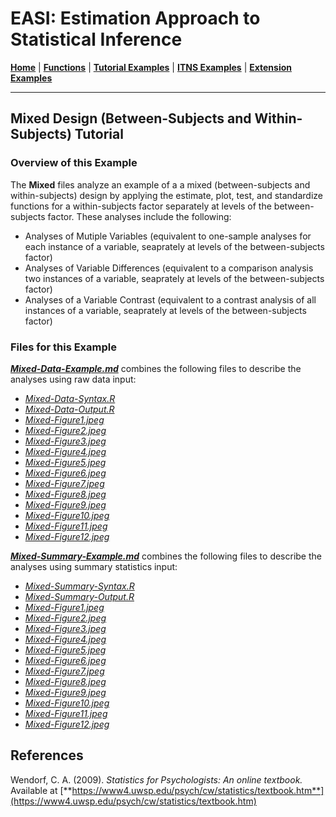 # EASI: Estimation Approach to Statistical Inference

[**Home**](https://github.com/cwendorf/EASI/) | 
[**Functions**](https://github.com/cwendorf/EASI/tree/master/A-Functions) | 
[**Tutorial Examples**](https://github.com/cwendorf/EASI/tree/master/B-TutorialExamples) | 
[**ITNS Examples**](https://github.com/cwendorf/EASI/tree/master/C-ITNSExamples) | 
[**Extension Examples**](https://github.com/cwendorf/EASI/tree/master/D-ExtensionExamples)

---

## Mixed Design (Between-Subjects and Within-Subjects) Tutorial

### Overview of this Example

The **Mixed** files analyze an example of a a mixed (between-subjects and within-subjects) design by applying the estimate, plot, test, and standardize functions for a within-subjects factor separately at levels of the between-subjects factor. These analyses include the following:

- Analyses of Mutiple Variables (equivalent to one-sample analyses for each instance of a variable, seaprately at levels of the between-subjects factor)
- Analyses of Variable Differences (equivalent to a comparison analysis two instances of a variable, seaprately at levels of the between-subjects factor)
- Analyses of a Variable Contrast (equivalent to a contrast analysis of all instances of a variable, seaprately at levels of the between-subjects factor)

### Files for this Example

[**_Mixed-Data-Example.md_**](./Mixed-Data-Example.md) combines the following files to describe the analyses using raw data input:

- [_Mixed-Data-Syntax.R_](./Mixed-Data-Syntax.R)
- [_Mixed-Data-Output.R_](./Mixed-Data-Output.R)
- [_Mixed-Figure1.jpeg_](./Mixed-Figure1.jpeg)
- [_Mixed-Figure2.jpeg_](./Mixed-Figure2.jpeg)
- [_Mixed-Figure3.jpeg_](./Mixed-Figure3.jpeg) 
- [_Mixed-Figure4.jpeg_](./Mixed-Figure4.jpeg)
- [_Mixed-Figure5.jpeg_](./Mixed-Figure5.jpeg)
- [_Mixed-Figure6.jpeg_](./Mixed-Figure6.jpeg)
- [_Mixed-Figure7.jpeg_](./Mixed-Figure7.jpeg) 
- [_Mixed-Figure8.jpeg_](./Mixed-Figure8.jpeg)
- [_Mixed-Figure9.jpeg_](./Mixed-Figure9.jpeg)
- [_Mixed-Figure10.jpeg_](./Mixed-Figure10.jpeg)
- [_Mixed-Figure11.jpeg_](./Mixed-Figure11.jpeg) 
- [_Mixed-Figure12.jpeg_](./Mixed-Figure12.jpeg)

[**_Mixed-Summary-Example.md_**](./Mixed-Summary-Example.md) combines the following files to describe the analyses using summary statistics input:

- [_Mixed-Summary-Syntax.R_](./Mixed-Summary-Syntax.R)
- [_Mixed-Summary-Output.R_](./Mixed-Summary-Output.R)
- [_Mixed-Figure1.jpeg_](./Mixed-Figure1.jpeg)
- [_Mixed-Figure2.jpeg_](./Mixed-Figure2.jpeg)
- [_Mixed-Figure3.jpeg_](./Mixed-Figure3.jpeg) 
- [_Mixed-Figure4.jpeg_](./Mixed-Figure4.jpeg)
- [_Mixed-Figure5.jpeg_](./Mixed-Figure5.jpeg)
- [_Mixed-Figure6.jpeg_](./Mixed-Figure6.jpeg)
- [_Mixed-Figure7.jpeg_](./Mixed-Figure7.jpeg) 
- [_Mixed-Figure8.jpeg_](./Mixed-Figure8.jpeg)
- [_Mixed-Figure9.jpeg_](./Mixed-Figure9.jpeg)
- [_Mixed-Figure10.jpeg_](./Mixed-Figure10.jpeg)
- [_Mixed-Figure11.jpeg_](./Mixed-Figure11.jpeg) 
- [_Mixed-Figure12.jpeg_](./Mixed-Figure12.jpeg)

## References

Wendorf, C. A. (2009). _Statistics for Psychologists: An online textbook._ Available at [**https://www4.uwsp.edu/psych/cw/statistics/textbook.htm**](https://www4.uwsp.edu/psych/cw/statistics/textbook.htm)
